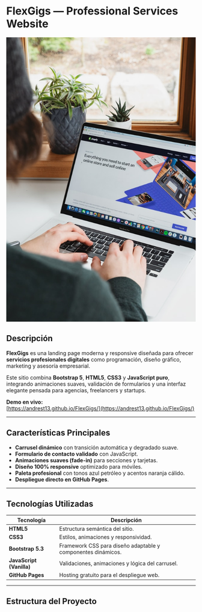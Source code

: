 # FlexGigs — Professional Services Website

![FlexGigs Preview](./img/digital.jpg)

## Descripción

**FlexGigs** es una landing page moderna y responsive diseñada para ofrecer **servicios profesionales digitales** como programación, diseño gráfico, marketing y asesoría empresarial.

Este sitio combina **Bootstrap 5**, **HTML5**, **CSS3** y **JavaScript puro**, integrando animaciones suaves, validación de formularios y una interfaz elegante pensada para agencias, freelancers y startups.

**Demo en vivo:**  
 [https://andrest13.github.io/FlexGigs/](https://andrest13.github.io/FlexGigs/)

---

## Características Principales

- **Carrusel dinámico** con transición automática y degradado suave.
- **Formulario de contacto validado** con JavaScript.
- **Animaciones suaves (fade-in)** para secciones y tarjetas.
- **Diseño 100% responsive** optimizado para móviles.
- **Paleta profesional** con tonos azul petróleo y acentos naranja cálido.
- **Despliegue directo en GitHub Pages**.

---

## Tecnologías Utilizadas

| Tecnología               | Descripción                                                  |
| ------------------------ | ------------------------------------------------------------ |
| **HTML5**                | Estructura semántica del sitio.                              |
| **CSS3**                 | Estilos, animaciones y responsividad.                        |
| **Bootstrap 5.3**        | Framework CSS para diseño adaptable y componentes dinámicos. |
| **JavaScript (Vanilla)** | Validaciones, animaciones y lógica del carrusel.             |
| **GitHub Pages**         | Hosting gratuito para el despliegue web.                     |

---

## Estructura del Proyecto
